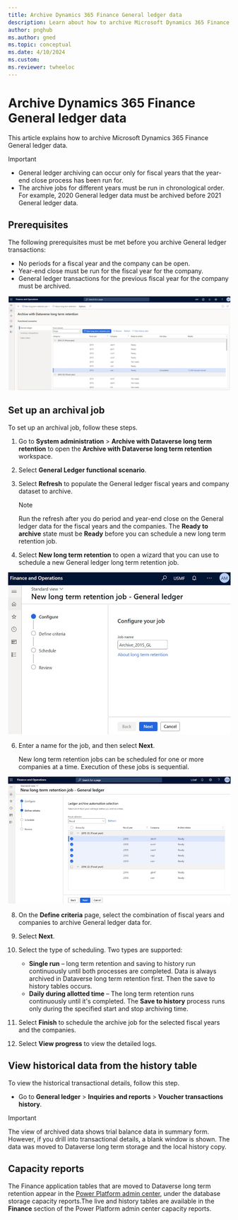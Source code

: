 ```yaml
---
title: Archive Dynamics 365 Finance General ledger data
description: Learn about how to archive Microsoft Dynamics 365 Finance General ledger data, including prerequisites and an overview on setting up archival jobs.
author: pnghub
ms.author: gned
ms.topic: conceptual
ms.date: 4/10/2024
ms.custom:
ms.reviewer: twheeloc
---
```

# Archive Dynamics 365 Finance General ledger data

This article explains how to archive Microsoft Dynamics 365 Finance General ledger data.

> [!IMPORTANT]
> - General ledger archiving can occur only for fiscal years that the year-end close process has been run for.
> - The archive jobs for different years must be run in chronological order. For example, 2020 General ledger data must be archived before 2021 General ledger data.

## Prerequisites

The following prerequisites must be met before you archive General ledger transactions:

- No periods for a fiscal year and the company can be open.
- Year-end close must be run for the fiscal year for the company.
- General ledger transactions for the previous fiscal year for the company must be archived.

![Archive with Dataverse long term retention.](media/archive-with-dataverse-longterm1.jpg)

## Set up an archival job

To set up an archival job, follow these steps.

1. Go to **System administration** \> **Archive with Dataverse long term retention** to open the **Archive with Dataverse long term retention** workspace.
2. Select **General Ledger functional scenario**.
3. Select **Refresh** to populate the General ledger fiscal years and company dataset to archive.

    > [!NOTE]
    > Run the refresh after you do period and year-end close on the General ledger data for the fiscal years and the companies. The **Ready to archive** state must be **Ready** before you can schedule a new long term retention job.

4. Select **New long term retention** to open a wizard that you can use to schedule a new General ledger long term retention job.

![New long term retention job - General ledger.](./media/new-long-term-retenttion-job2.jpg)
   
6. Enter a name for the job, and then select **Next**.

    New long term retention jobs can be scheduled for one or more companies at a time. Execution of these jobs is sequential.

![Schedule New long term retention job - General ledger.](./media/long-term-schedule3.jpg)  

8. On the **Define criteria** page, select the combination of fiscal years and companies to archive General ledger data for.
9. Select **Next**.
10. Select the type of scheduling. Two types are supported:

    - **Single run** – long term retention and saving to history run continuously until both processes are completed. Data is always archived in Dataverse long term retention first. Then the save to history tables occurs.
    - **Daily during allotted time** – The long term retention runs continuously until it's completed. The **Save to history** process runs only during the specified start and stop archiving time.

11. Select **Finish** to schedule the archive job for the selected fiscal years and the companies.
12. Select **View progress** to view the detailed logs.


## View historical data from the history table

To view the historical transactional details, follow this step.

- Go to **General ledger** \> **Inquiries and reports** \> **Voucher transactions history**.

> [!IMPORTANT]
> The view of archived data shows trial balance data in summary form. However, if you drill into transactional details, a blank window is shown. The data was moved to Dataverse long term storage and the local history copy.

## Capacity reports

The Finance application tables that are moved to Dataverse long term retention appear in the [Power Platform admin center](https://admin.powerplatform.microsoft.com/), under the database storage capacity reports.The live and history tables are available in the **Finance** section of the Power Platform admin center capacity reports.

